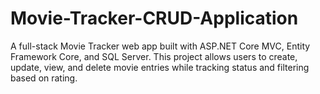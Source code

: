 # Movie-Tracker-CRUD-Application
A full-stack Movie Tracker web app built with ASP.NET Core MVC, Entity Framework Core, and SQL Server. This project allows users to create, update, view, and delete movie entries while tracking status and filtering based on  rating.
